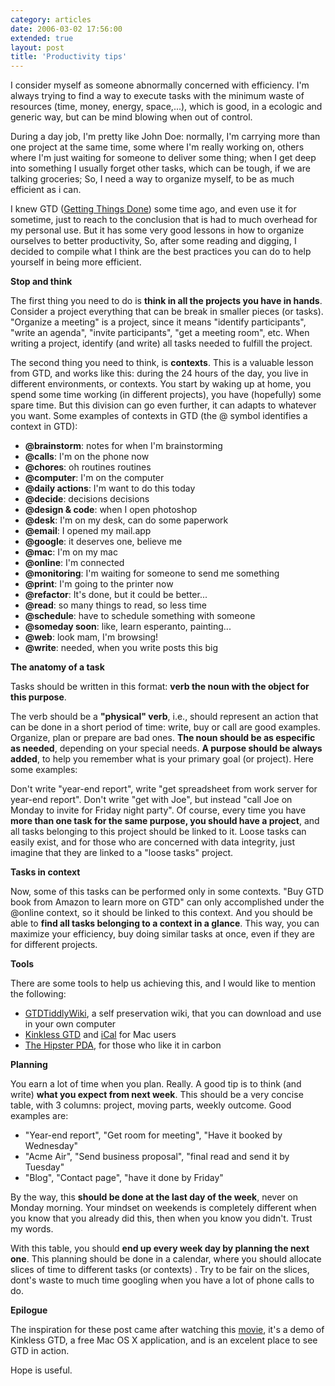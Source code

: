 ```yaml
---
category: articles
date: 2006-03-02 17:56:00
extended: true
layout: post
title: 'Productivity tips'
---
```


<p>I consider myself as someone abnormally concerned with efficiency. I'm always trying to find a way to execute tasks with the minimum waste of resources (time, money, energy, space,...), which is good, in a ecologic and generic way, but can be mind blowing when out of control.</p>

<p>During a day job, I'm pretty like John Doe: normally, I'm carrying more than one project at the same time, some where I'm really working on, others where I'm just waiting for someone to deliver some thing; when I get deep into something I usually forget other tasks, which can be tough, if we are talking groceries; So, I need a way to organize myself, to be as much efficient as i can.</p>

<p>I knew GTD (<a href="http://en.wikipedia.org/wiki/Getting_things_done">Getting Things Done</a>) some time ago, and even use it for sometime, just to reach to the conclusion that is had to much overhead for my personal use. But it has some very good lessons in how to organize ourselves to better productivity, So, after some reading and digging, I decided to compile what I think are the best practices you can do to help yourself in being more efficient.</p>
<!--more-->
<p><strong>Stop and think</strong></p>

<p>The first thing you need to do is <strong>think in all the projects you have in hands</strong>. Consider a project everything that can be break in smaller pieces (or tasks). "Organize a meeting" is a project, since it means "identify participants", "write an agenda", "invite participants", "get a meeting room", etc. When writing a project, identify (and write) all tasks needed to fulfill the project.</p>

<p>The second thing you need to think, is <strong>contexts</strong>. This is a valuable lesson from GTD, and works like this: during the 24 hours of the day, you live in different environments, or contexts. You start by waking up at home, you spend some time working (in different projects), you have (hopefully) some spare time. But this division can go even further, it can adapts to whatever you want. Some examples of contexts in GTD (the @ symbol identifies a context in GTD):</p>

<ul>  <li><strong>@brainstorm</strong>: notes for when I'm brainstorming  <li><strong>@calls</strong>: I'm on the phone now  <li><strong>@chores</strong>: oh routines routines  <li><strong>@computer</strong>: I'm on the computer  <li><strong>@daily actions</strong>: I'm want to do this today  <li><strong>@decide</strong>: decisions decisions  <li><strong>@design &amp; code</strong>: when I open photoshop  <li><strong>@desk</strong>: I'm on my desk, can do some paperwork  <li><strong>@email</strong>: I opened my mail.app  <li><strong>@google</strong>: it deserves one, believe me  <li><strong>@mac</strong>: I'm on my mac  <li><strong>@online</strong>: I'm connected  <li><strong>@monitoring</strong>: I'm waiting for someone to send me something  <li><strong>@print</strong>: I'm going to the printer now  <li><strong>@refactor</strong>: It's done, but it could be better...  <li><strong>@read</strong>: so many things to read, so less time  <li><strong>@schedule</strong>: have to schedule something with someone  <li><strong>@someday soon</strong>: like, learn esperanto, painting...  <li><strong>@web</strong>: look mam, I'm browsing!  <li><strong>@write</strong>: needed, when you write posts this big</ul><p><strong>The anatomy of a task</strong></p>

<p>Tasks should be written in this format: <strong>verb the noun with the object for this purpose</strong>.</p>

<p>The verb should be a <strong>"physical" verb</strong>, i.e., should represent an action that can be done in a short period of time: write, buy or call are good examples. Organize, plan or prepare are bad ones. <strong>The noun should be as especific as needed</strong>, depending on your special needs. <strong>A purpose should be always added</strong>, to help you remember what is your primary goal (or project). Here some examples:</p>

<p>Don't write "year-end report", write "get spreadsheet from work server for year-end report". Don't write "get with Joe", but instead "call Joe on Monday to invite for Friday night party". Of course, every time you have <strong>more than one task for the same purpose, you should have a project</strong>, and all tasks belonging to this project should be linked to it. Loose tasks can easily exist, and for those who are concerned with data integrity, just imagine that they are linked to a "loose tasks" project.</p>

<p><strong>Tasks in context</strong></p>

<p>Now, some of this tasks can be performed only in some contexts. "Buy GTD book from Amazon to learn more on GTD" can only accomplished under the @online context, so it should be linked to this context. And you should be able to <strong>find all tasks belonging to a context in a glance</strong>. This way, you can maximize your efficiency, buy doing similar tasks at once, even if they are for different projects.</p>

<p><strong>Tools</strong></p>

<p>There are some tools to help us achieving this, and I would like to mention the following:</p>

<ul>  <li><a href="http://shared.snapgrid.com/gtd_tiddlywiki.html">GTDTiddlyWiki</a>, a self preservation wiki, that you can download and use in your own computer  <li><a href="http://kinkless.com/kgtd">Kinkless GTD</a> and <a href="http://www.apple.com/ical/">iCal</a> for Mac users  <li><a href="http://www.43folders.com/2004/09/03/introducing-the-hipster-pda/">The Hipster PDA</a>, for those who like it in carbon</ul><p><strong>Planning</strong></p>

<p>You earn a lot of time when you plan. Really. A good tip is to think (and write) <strong>what you expect from next week</strong>. This should be a very concise table, with 3 columns: project, moving parts, weekly outcome. Good examples are:</p>

<ul>  <li>"Year-end report", "Get room for meeting", "Have it booked by Wednesday"  <li>"Acme Air", "Send business proposal", "final read and send it by Tuesday"  <li>"Blog", "Contact page", "have it done by Friday"</ul><p>By the way, this <strong>should be done at the last day of  the week</strong>, never on Monday morning. Your mindset on weekends is completely different when you know that you already did this, then when you know you didn't. Trust my words.</p>

<p>With this table, you should <strong>end up every week day by planning the next one</strong>. This planning should be done in a calendar, where you should allocate slices of time to different tasks (or contexts) . Try to be fair on the slices, dont's waste to much time googling when you have a lot of phone calls to do.</p>

<p><strong>Epilogue</strong></p>

<p>The inspiration for these post came after watching this <a href="http://kinkless.com/assets/kgtd/kgtd_intro.mov">movie</a>, it's a demo of Kinkless GTD, a free Mac OS X application, and is an excelent place to see GTD in action.</p>

<p>Hope is useful.</p>
